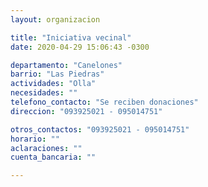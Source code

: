 ```yaml
---
layout: organizacion

title: "Iniciativa vecinal"
date: 2020-04-29 15:06:43 -0300

departamento: "Canelones"
barrio: "Las Piedras"
actividades: "Olla"
necesidades: ""
telefono_contacto: "Se reciben donaciones"
direccion: "093925021 - 095014751"

otros_contactos: "093925021 - 095014751"
horario: ""
aclaraciones: ""
cuenta_bancaria: ""

---
```

